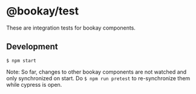 # @bookay/test

These are integration tests for bookay components.

## Development

`$ npm start`

Note: So far, changes to other bookay components are not watched and only synchronized on start. Do `$ npm run pretest` to re-synchronize them while cypress is open.
